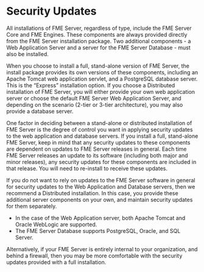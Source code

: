 # Security Updates #

All installations of FME Server, regardless of type, include the FME Server Core and FME Engines. These components are always provided directly from the FME Server installation package. Two additional components - a Web Application Server and a server for the FME Server Database - must also be installed. 

When you choose to install a full, stand-alone version of FME Server, the install package provides its own versions of these components, including an Apache Tomcat web application servlet, and a PostgreSQL database server. This is the “Express” installation option. If you choose a Distributed installation of FME Server, you will either provide your own web application server or choose the default FME Server Web Application Server, and depending on the scenario (2-tier or 3-tier architecture), you may also provide a database server.

One factor in deciding between a stand-alone or distributed installation of FME Server is the degree of control you want in applying security updates to the web application and database servers. If you install a full, stand-alone FME Server, keep in mind that any security updates to these components are dependent on updates to FME Server releases in general. Each time FME Server releases an update to its software (including both major and minor releases), any security updates for these components are included in that release. You will need to re-install to receive these updates.

If you do not want to rely on updates to the FME Server software in general for security updates to the Web Application and Database servers, then we recommend a Distributed installation. In this case, you provide these additional server components on your own, and maintain security updates for them separately. 

- In the case of the Web Application server, both Apache Tomcat and Oracle WebLogic are supported. 
- The FME Server Database supports PostgreSQL, Oracle, and SQL Server. 

Alternatively, if your FME Server is entirely internal to your organization, and behind a firewall, then you may be more comfortable with the security updates provided with a full installation.
